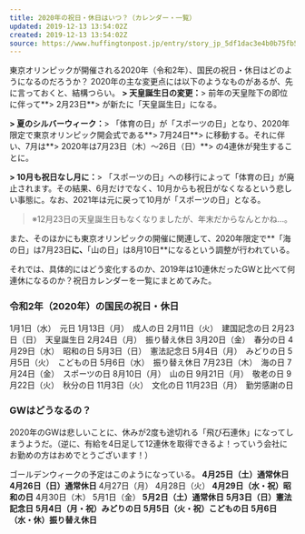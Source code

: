 ```yaml
---
title: 2020年の祝日・休日はいつ？（カレンダー・一覧）
updated: 2019-12-13 13:54:02Z
created: 2019-12-13 13:54:02Z
source: https://www.huffingtonpost.jp/entry/story_jp_5df1dac3e4b0b75fb537c24a
---
```


東京オリンピックが開催される2020年（令和2年）、国民の祝日・休日はどのようになるのだろうか？
2020年の主な変更点には以下のようなものがあるが、先に言っておくと、結構つらい。
**> 天皇誕生日の変更：**> 前年の天皇陛下の即位に伴って**> 2月23日**> が新たに「天皇誕生日」になる。
>

**> 夏のシルバーウィーク：**> 「体育の日」が「スポーツの日」となり、2020年限定で東京オリンピック開会式である**> 7月24日**> に移動する。それに伴い、7月は**> 2020年は7月23日（木）～26日（日）**> の4連休が発生することに。

>

**> 10月も祝日なし月に：**> 「スポーツの日」への移行によって「体育の日」が廃止されます。その結果、6月だけでなく、10月からも祝日がなくなるという悲しい事態に。なお、2021年は元に戻って10月が「スポーツの日」となる。

> ※12月23日の天皇誕生日もなくなりましたが、年末だからなんとかね…。

また、そのほかにも東京オリンピックの開催に関連して、2020年限定で**「海の日」は7月23日**に、**「山の日」は8月10日**になるという調整が行われている。

それでは、具体的にはどう変化するのか、2019年は10連休だったGWと比べて何連休になるのか？祝日カレンダーを一覧にまとめてみた。

### **令和2年（2020年）の国民の祝日・休日**

1月1日（水）　元日
1月13日（月）　成人の日
2月11日（火）　建国記念の日
2月23日（日）　天皇誕生日
2月24日（月）　振り替え休日
3月20日（金）　春分の日
4月29日（水）　昭和の日
5月3日（日）　憲法記念日
5月4日（月）　みどりの日
5月5日（火）　こどもの日
5月6日（水）　振り替え休日
7月23日（木）　海の日
7月24日（金）　スポーツの日
8月10日（月）　山の日
9月21日（月）　敬老の日
9月22日（火）　秋分の日
11月3日（火）　文化の日
11月23日（月）　勤労感謝の日

### **GWはどうなるの？**

2020年のGWは悲しいことに、休みが2度も途切れる「飛び石連休」になってしまうようだ。（逆に、有給を4日足して12連休を取得できるよ！っていう会社にお勤めの方はおめでとうございます！）

ゴールデンウィークの予定はこのようになっている。
**4月25日（土）通常休日**
**4月26日（日）通常休日**
4月27日（月）
4月28日（火）
**4月29日（水・祝）昭和の日**
4月30日（木）
5月1日（金）
**5月2日（土）通常休日**
**5月3日（日）憲法記念日**
**5月4日（月・祝）みどりの日**
**5月5日（火・祝）こどもの日**
**5月6日（水・休）振り替え休日**
